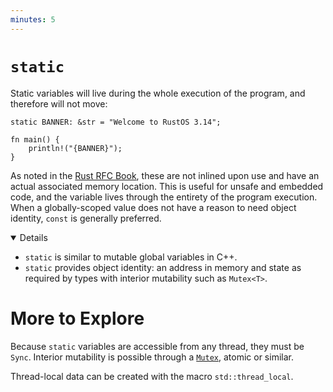 ```yaml
---
minutes: 5
---
```


# `static`

Static variables will live during the whole execution of the program, and
therefore will not move:

```rust,editable
static BANNER: &str = "Welcome to RustOS 3.14";

fn main() {
    println!("{BANNER}");
}
```

As noted in the [Rust RFC Book][1], these are not inlined upon use and have an
actual associated memory location. This is useful for unsafe and embedded code,
and the variable lives through the entirety of the program execution. When a
globally-scoped value does not have a reason to need object identity, `const` is
generally preferred.

<details open="true">

- `static` is similar to mutable global variables in C++.
- `static` provides object identity: an address in memory and state as required
  by types with interior mutability such as `Mutex<T>`.

# More to Explore

Because `static` variables are accessible from any thread, they must be `Sync`.
Interior mutability is possible through a
[`Mutex`](https://doc.rust-lang.org/std/sync/struct.Mutex.html), atomic or
similar.

Thread-local data can be created with the macro `std::thread_local`.

</details>

[1]: https://rust-lang.github.io/rfcs/0246-const-vs-static.html
